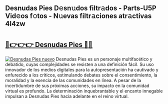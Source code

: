 ## Desnudas Pies D𝚎sn𝚞dos filtr𝚊dos - Parts-U5P Vid𝚎os f𝚘tos - N𝚞evas filtr𝚊ciones atr𝚊ctivas 4I4zw

# <h2><a href="http://mb0cq8.tromn.icu/?c=Desnudas+Pies">🔗👉👉👉 Desnudas Pies 🔗🔗</a></h2>

[![Desnudas Pies nuevo](https://i.imgur.com/pEAQMta.gif)](http://mb0cq8.tromn.icu/?c=Desnudas+Pies)
Desnudas Pies es un personaje multifacético y debatido, cuyas complejidades se resisten a una definición fácil.  Su uso innovador de los medios digitales para la autopresentación ha cautivado y enfurecido a los críticos, estimulando debates sobre el consentimiento, la moralidad y la esencia de las comunidades en línea. A pesar de la incertidumbre de sus próximas acciones, su impacto en la comunidad virtual es profundo. La determinación inquebrantable y el encanto innegable impulsan a Desnudas Pies hacia adelante en el reino virtual.
